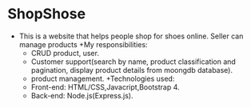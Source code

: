 # ShopShose
- This is a website that helps people shop for shoes online. Seller can manage products
+My responsibilities:
    - CRUD product, user.
    - Customer support(search by name, product classification and pagination, display product details from moongdb  database).
    - product management.
+Technologies used:
    - Front-end: HTML/CSS,Javacript,Bootstrap 4.
    - Back-end: Node.js(Express.js).
